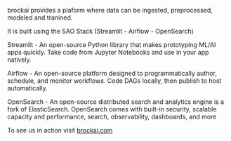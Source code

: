 brockai provides a plaform where data can be ingested, preprocessed, modeled and tranined.

It is built using the SAO Stack (Streamlit - Airflow - OpenSearch)

Streamlit - An open-source Python library that makes prototyping ML/AI apps quickly. Take code from Jupyter Notebooks and use in your app natively.

Airflow - An open-source platform designed to programmatically author, schedule, and monitor workflows. Code DAGs locally, then publish to host automatically.

OpenSearch - An open-source distributed search and analytics engine is a fork of ElasticSearch. OpenSearch comes with built-in security, scalable capacity and performance, search, observability, dashboards, and more

To see us in action visit [brockai.com](https://brockai.com)
